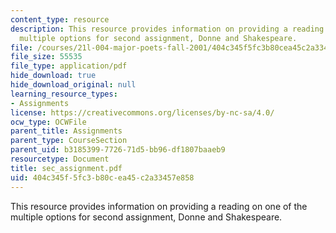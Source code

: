 ```yaml
---
content_type: resource
description: This resource provides information on providing a reading on one of the
  multiple options for second assignment, Donne and Shakespeare.
file: /courses/21l-004-major-poets-fall-2001/404c345f5fc3b80cea45c2a33457e858_sec_assignment.pdf
file_size: 55535
file_type: application/pdf
hide_download: true
hide_download_original: null
learning_resource_types:
- Assignments
license: https://creativecommons.org/licenses/by-nc-sa/4.0/
ocw_type: OCWFile
parent_title: Assignments
parent_type: CourseSection
parent_uid: b3185399-7726-71d5-bb96-df1807baaeb9
resourcetype: Document
title: sec_assignment.pdf
uid: 404c345f-5fc3-b80c-ea45-c2a33457e858
---
```

This resource provides information on providing a reading on one of the multiple options for second assignment, Donne and Shakespeare.